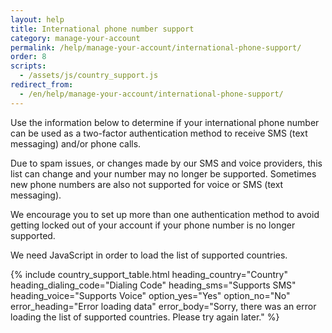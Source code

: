 ```yaml
---
layout: help
title: International phone number support
category: manage-your-account
permalink: /help/manage-your-account/international-phone-support/
order: 8
scripts:
  - /assets/js/country_support.js
redirect_from:
  - /en/help/manage-your-account/international-phone-support/
---
```

Use the information below to determine if your international phone number can be used as a two-factor authentication method to receive SMS (text messaging) and/or phone calls. 

Due to spam issues, or changes made by our SMS and voice providers, this list can change and your number may no longer be supported. Sometimes new phone numbers are also not supported for voice or SMS (text messaging). 

We encourage you to set up more than one authentication method to avoid getting locked out of your account if your phone number is no longer supported. 

<noscript>
  We need JavaScript in order to load the list of supported countries.
</noscript>

{% include country_support_table.html
           heading_country="Country"
           heading_dialing_code="Dialing Code"
           heading_sms="Supports SMS"
           heading_voice="Supports Voice"
           option_yes="Yes"
           option_no="No"
           error_heading="Error loading data"
           error_body="Sorry, there was an error loading the list of supported countries. Please try again later." %}

